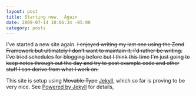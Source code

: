 ```yaml
--- 
layout: post
title: Starting new.  Again
date: 2009-07-14 10:06:34 -05:00
category: posts
---
```




I've started a new site again.  <strike>I enjoyed writing my last one using the Zend Framework but ultimately I don't want to maintain it, I'd rather be writing.  I've tried schedules for blogging before but I think this time I'm just going to keep notes through out the day and try to post example code and other stuff I can derive from what I work on.</strike>

This site is setup using <strike>Movable Type</strike> [Jekyll][1], which so far is proving to be very nice.  See [Powered by Jekyll](/2010/12/07/powered-by-jekyll.html) for details,

[1]: https://github.com/mojombo/jekyll